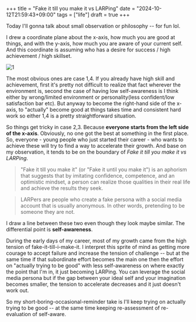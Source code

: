 +++
title = "Fake it till you make it vs LARPing"
date = "2024-10-12T21:59:43+09:00"
tags = ["life"]
draft = true
+++

Today I'll gonna talk about small observation or philosophy -- for fun lol.

I drew a coordinate plane about the x-axis, how much you are good at things, and with the y-axis, how much you are aware of your current self. And this coordinate is assuming who has a desire for success / high achievement / high skillset.

![1](/images/coordinate.png)

The most obvious ones are case 1,4. If you already have high skill and achievement, first it's pretty not difficult to realize that fact wherever the environment is, second the case of having low self-awareness is I think either by wrong/limited environment or personality(less confident/low satisfaction bar etc). But anyway to become the right-hand side of the x-axis, to "actually" become good at things takes time and consistent hard work so either 1,4 is a pretty straightforward situation.

So things get tricky in case 2,3. Because **everyone starts from the left side of the x-axis**. Obviously, no one got the best at something in the first place. So, everyone - young people who just started their career - who wants to achieve these will try to find a way to accelerate their growth. And base on my observation, it tends to be on the boundary of _Fake it till you make it vs LARPing_.

> "Fake it till you make it" (or "Fake it until you make it") is an aphorism that suggests that by imitating confidence, competence, and an optimistic mindset, a person can realize those qualities in their real life and achieve the results they seek.

> LARPers are people who create a fake persona with a social media account that is usually anonymous. In other words, pretending to be someone they are not.

I draw a line between these two even though they look maybe similar. The differential point is **self-awareness**.

During the early days of my career, most of my growth came from the high tension of fake-it-till-i-make-it. I interpret this sprite of mind as getting more courage to accept failure and increase the tension of challenge -- but at the same time if that subordinate effort becomes the main one then the effort on "actually trying to be good" with less self-awareness on where exactly the point that I'm in, it just becoming LARPing. You can leverage the social media persona but if the gap between your ideal self and your imagination becomes smaller, the tension to accelerate decreases and it just doesn't work out.

So my short-boring-occasional-reminder take is I'll keep trying on actually trying to be good -- at the same time keeping re-assessment of re-evaluation of self-aware.
